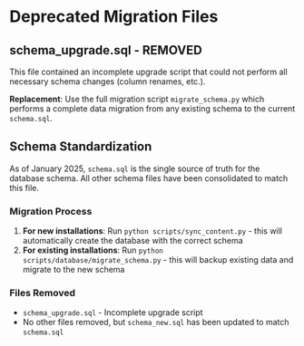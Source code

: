 # Deprecated Migration Files

## schema_upgrade.sql - REMOVED
This file contained an incomplete upgrade script that could not perform all necessary schema changes (column renames, etc.). 

**Replacement**: Use the full migration script `migrate_schema.py` which performs a complete data migration from any existing schema to the current `schema.sql`.

## Schema Standardization
As of January 2025, `schema.sql` is the single source of truth for the database schema. All other schema files have been consolidated to match this file.

### Migration Process
1. **For new installations**: Run `python scripts/sync_content.py` - this will automatically create the database with the correct schema
2. **For existing installations**: Run `python scripts/database/migrate_schema.py` - this will backup existing data and migrate to the new schema

### Files Removed
- `schema_upgrade.sql` - Incomplete upgrade script
- No other files removed, but `schema_new.sql` has been updated to match `schema.sql`